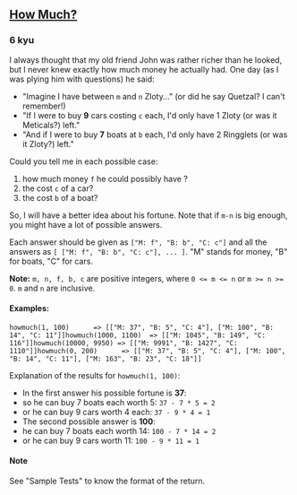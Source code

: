 <h2><a href=https://www.codewars.com/kata/55b4d87a3766d9873a0000d4/train/javascript target="_blank">How Much?</a></h2><h3>6 kyu</h3><p>I always thought that my old friend John was rather richer than he looked, but I never knew exactly how much money he actually had. One day (as I was plying him with questions) he said:</p><ul><li>"Imagine I have between <code>m</code> and <code>n</code> Zloty..." (or did he say Quetzal? I can't remember!)</li><li>"If I were to buy <strong>9</strong> cars costing <code>c</code> each, I'd only have 1 Zloty (or was it Meticals?) left."</li><li>"And if I were to buy <strong>7</strong> boats at <code>b</code> each, I'd only have 2 Ringglets (or was it Zloty?) left."</li></ul><p>Could you tell me in each possible case:</p><ol><li>how much money <code>f</code> he could possibly have ?</li><li>the cost <code>c</code> of a car?</li><li>the cost <code>b</code> of a boat?</li></ol><p>So, I will have a better idea about his fortune. Note that if <code>m-n</code> is big enough, you might have a lot of possible answers. </p><p>Each answer should be given as <code>["M: f", "B: b", "C: c"]</code> and all the answers as <code>[ ["M: f", "B: b", "C: c"], ... ]</code>. "M" stands for money, "B" for boats, "C" for cars.</p><p><strong>Note:</strong> <code>m, n, f, b, c</code> are positive integers, where <code>0 &lt;= m &lt;= n</code> or <code>m &gt;= n &gt;= 0</code>. <code>m</code> and <code>n</code> are inclusive.</p><h4 id="examples">Examples:</h4><pre><code>howmuch(1, 100)      =&gt; [["M: 37", "B: 5", "C: 4"], ["M: 100", "B: 14", "C: 11"]]howmuch(1000, 1100)  =&gt; [["M: 1045", "B: 149", "C: 116"]]howmuch(10000, 9950) =&gt; [["M: 9991", "B: 1427", "C: 1110"]]howmuch(0, 200)      =&gt; [["M: 37", "B: 5", "C: 4"], ["M: 100", "B: 14", "C: 11"], ["M: 163", "B: 23", "C: 18"]]</code></pre><p>Explanation of the results for <code>howmuch(1, 100)</code>:</p><ul><li>In the first answer his possible fortune is <strong>37</strong>:</li><li>so he can buy 7 boats each worth 5: <code>37 - 7 * 5 = 2</code></li><li>or he can buy 9 cars worth 4 each: <code>37 - 9 * 4 = 1</code></li><li>The second possible answer is <strong>100</strong>:</li><li>he can buy 7 boats each worth 14: <code>100 - 7 * 14 = 2</code></li><li>or he can buy 9 cars worth 11: <code>100 - 9 * 11 = 1</code></li></ul><h4 id="note">Note</h4><p>See "Sample Tests" to know the format of the return.</p>